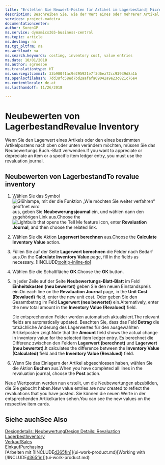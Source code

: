 ```yaml
---
title: "Erstellen Sie Neuwert-Posten für Artikel im Lagerbestand| Microsoft Docs"
description: Beschreiben Sie, wie der Wert eines oder mehrerer Artikel im Lager abgeschrieben oder neu bewertet wird, indem Sie den aktuellen, berechneten Wert buchen.
services: project-madeira
documentationcenter: 
author: SorenGP
ms.service: dynamics365-business-central
ms.topic: article
ms.devlang: na
ms.tgt_pltfrm: na
ms.workload: na
ms.search.keywords: costing, inventory cost, value entries
ms.date: 10/01/2018
ms.author: sgroespe
ms.translationtype: HT
ms.sourcegitcommit: 33b900f1ac9e295921e7f3d6ea72cc93939d8a1b
ms.openlocfilehash: 7dd38fc58ed7bd2aafafa09042a9e23c821c76e4
ms.contentlocale: de-at
ms.lasthandoff: 11/26/2018

---
```

# <a name="revalue-inventory"></a><span data-ttu-id="39057-103">Neubewerten von Lagerbestand</span><span class="sxs-lookup"><span data-stu-id="39057-103">Revalue Inventory</span></span>
<span data-ttu-id="39057-104">Wenn Sie den Lagerwert eines Artikels oder den eines bestimmten Artikelpostens nach oben oder unten verändern möchten, müssen Sie das Neubewertungs Buch.-Blatt verwenden.</span><span class="sxs-lookup"><span data-stu-id="39057-104">If you want to appreciate or depreciate an item or a specific item ledger entry, you must use the revaluation journal.</span></span>

## <a name="to-revalue-inventory"></a><span data-ttu-id="39057-105">Neubewerten von Lagerbestand</span><span class="sxs-lookup"><span data-stu-id="39057-105">To revalue inventory</span></span>
1. <span data-ttu-id="39057-106">Wählen Sie das Symbol ![Glühlampe, mit der die Funktion „Wie möchten Sie weiter verfahren“ geöffnet wird](media/ui-search/search_small.png "Wie möchten Sie weiter verfahren?") aus, geben Sie **Neubewerungsjournal** ein, und wählen dann den zugehörigen Link aus.</span><span class="sxs-lookup"><span data-stu-id="39057-106">Choose the ![Lightbulb that opens the Tell Me feature](media/ui-search/search_small.png "Tell me what you want to do") icon, enter **Revaluation Journal**, and then choose the related link.</span></span>
2. <span data-ttu-id="39057-107">Wählen Sie die Aktion **Lagerwert berechnen** aus.</span><span class="sxs-lookup"><span data-stu-id="39057-107">Choose the **Calculate Inventory Value** action.</span></span>
3. <span data-ttu-id="39057-108">Füllen Sie auf der Seite **Lagerwert berechnen** die Felder nach Bedarf aus.</span><span class="sxs-lookup"><span data-stu-id="39057-108">On the **Calculate Inventory Value** page, fill in the fields as necessary.</span></span> [!INCLUDE[tooltip-inline-tip](includes/tooltip-inline-tip_md.md)]
4. <span data-ttu-id="39057-109">Wählen Sie die Schaltfläche **OK**.</span><span class="sxs-lookup"><span data-stu-id="39057-109">Choose the **OK** button.</span></span>
5. <span data-ttu-id="39057-110">In jeder Zeile auf der Seite **Neubewertungs-Blatt-Blatt** im Feld **Einheitskosten (neu bewertet)** geben Sie den neuen Einstandspreis ein.</span><span class="sxs-lookup"><span data-stu-id="39057-110">On each line on the **Revaluation Journal** page, in the **Unit Cost (Revalued)** field, enter the new unit cost.</span></span> <span data-ttu-id="39057-111">Oder geben Sie den Gesamtbetrag im Feld **Lagerwert (neu bewertet)** ein.</span><span class="sxs-lookup"><span data-stu-id="39057-111">Alternatively, enter the new total amount in the **Inventory Value (Revalued)** field.</span></span>

    <span data-ttu-id="39057-112">Die entsprechenden Felder werden automatisch aktualisiert.</span><span class="sxs-lookup"><span data-stu-id="39057-112">The relevant fields are automatically updated.</span></span> <span data-ttu-id="39057-113">Beachten Sie, dass das Feld **Betrag** die tatsächliche Änderung des Lagerwertes für den ausgewählten Artikelposten zeigt.</span><span class="sxs-lookup"><span data-stu-id="39057-113">Note that the **Amount** field shows the actual change in inventory value for the selected item ledger entry.</span></span> <span data-ttu-id="39057-114">Es berechnet die Differenz zwischen den Feldern **Lagerwert (berechnet)** und **Lagerwert (neu bewertet)**.</span><span class="sxs-lookup"><span data-stu-id="39057-114">It calculates the difference between the **Inventory Value (Calculated)** field and the **Inventory Value (Revalued)** field.</span></span>
6. <span data-ttu-id="39057-115">Wenn Sie das Einlagern der Artikel abgeschlossen haben, wählen Sie die Aktion **Buchen** aus.</span><span class="sxs-lookup"><span data-stu-id="39057-115">When you have completed all lines in the revaluation journal, choose the **Post** action.</span></span>

<span data-ttu-id="39057-116">Neue Wertposten werden nun erstellt, um die Neubewertungen abzubilden, die Sie gebucht haben.</span><span class="sxs-lookup"><span data-stu-id="39057-116">New value entries are now created to reflect the revaluations that you have posted.</span></span> <span data-ttu-id="39057-117">Sie können die neuen Werte in der entsprechenden Artikelkarten sehen.</span><span class="sxs-lookup"><span data-stu-id="39057-117">You can see the new values on the respective item cards.</span></span>

## <a name="see-also"></a><span data-ttu-id="39057-118">Siehe auch</span><span class="sxs-lookup"><span data-stu-id="39057-118">See Also</span></span>
[<span data-ttu-id="39057-119">Designdetails: Neubewertung</span><span class="sxs-lookup"><span data-stu-id="39057-119">Design Details: Revaluation</span></span>](design-details-revaluation.md)  
[<span data-ttu-id="39057-120">Lagerbest</span><span class="sxs-lookup"><span data-stu-id="39057-120">Inventory</span></span>](inventory-manage-inventory.md)  
[<span data-ttu-id="39057-121">Verkauf</span><span class="sxs-lookup"><span data-stu-id="39057-121">Sales</span></span>](sales-manage-sales.md)  
[<span data-ttu-id="39057-122">Einkauf</span><span class="sxs-lookup"><span data-stu-id="39057-122">Purchasing</span></span>](purchasing-manage-purchasing.md)  
<span data-ttu-id="39057-123">[Arbeiten mit [!INCLUDE[d365fin](includes/d365fin_md.md)]](ui-work-product.md)</span><span class="sxs-lookup"><span data-stu-id="39057-123">[Working with [!INCLUDE[d365fin](includes/d365fin_md.md)]](ui-work-product.md)</span></span>

